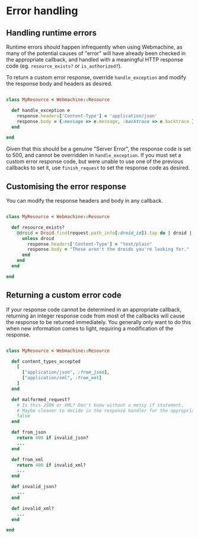 # Error handling

## Handling runtime errors

Runtime errors should happen infrequently when using Webmachine, as many of the potential causes of "error" will have already been checked in the appropriate callback, and handled with a meaningful HTTP response code (eg. `resource_exists?` or `is_authorized?`).

To return a custom error response, override `handle_exception` and modify the response body and headers as desired.

```ruby

class MyResource < Webmachine::Resource

  def handle_exception e
    response.headers['Content-Type'] = 'application/json'
    response.body = {:message => e.message, :backtrace => e.backtrace }.to_json
  end

end

```

Given that this should be a genuine "Server Error", the response code is set to 500, and cannot be overridden in `handle_exception`. If you must set a custom error response code, but were unable to use one of the previous callbacks to set it, use `finish_request` to set the response code as desired.

## Customising the error response

You can modify the response headers and body in any callback.

```ruby

class MyResource < Webmachine::Resource

  def resource_exists?
    @droid = Droid.find(request.path_info[:droid_id]).tap do | droid |
      unless droid
        response.headers['Content-Type'] = "text/plain"
        response.body = "These aren't the droids you're looking for."
      end
    end
  end

end

```

## Returning a custom error code

If your response code cannot be determined in an appropriate callback, returning an integer response code from most of the callbacks will cause the response to be returned immediately. You generally only want to do this when new information comes to light, requiring a modification of the response.

```ruby

class MyResource < Webmachine::Resource

  def content_types_accepted
    [
      ["application/json", :from_json],
      ["application/xml", :from_xml]
    ]
  end

  def malformed_request?
    # Is this JSON or XML? Don't know without a messy if statement.
    # Maybe cleaner to decide in the response handler for the appropriate Content-Type?
    false
  end

  def from_json
    return 400 if invalid_json?
    ...
  end

  def from_xml
    return 400 if invalid_xml?
    ...
  end

  def invalid_json?
    ...
  end

  def invalid_xml?
    ...
  end

end

```

